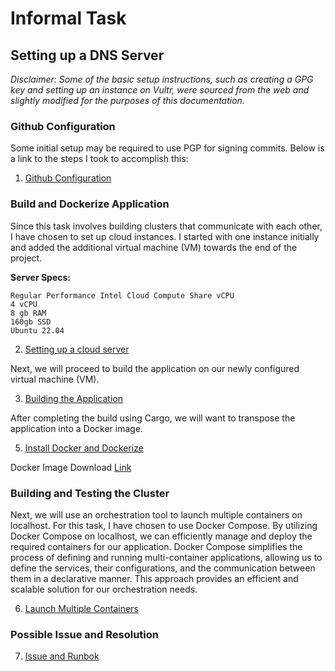 # Informal Task 

## Setting up a DNS Server

_Disclaimer: Some of the basic setup instructions, such as creating a GPG key and setting up an instance on Vultr, were sourced from the web and slightly modified for the purposes of this documentation._

### Github Configuration

Some initial setup may be required to use PGP for signing commits. Below is a link to the steps I took to accomplish this:

1. [Github Configuration](docs/githubConfiguration.md)

### Build and Dockerize Application

Since this task involves building clusters that communicate with each other, I have chosen to set up cloud instances. I started with one instance initially and added the additional virtual machine (VM) towards the end of the project.

**Server Specs:**
```
Regular Performance Intel Cloud Compute Share vCPU
4 vCPU
8 gb RAM
160gb SSD
Ubuntu 22.04
```

2. [Setting up a cloud server](docs/setupCloudServer.md)

Next, we will proceed to build the application on our newly configured virtual machine (VM).

3. [Building the Application](docs/buildApp.md)
   
After completing the build using Cargo, we will want to transpose the application into a Docker image.

5. [Install Docker and Dockerize](docs/dockerInstall.md)

Docker Image Download [Link](https://drive.google.com/drive/folders/1lnxMWpxgdt9_JX7mcuXEC-nIFGufycjZ?usp=sharing)

### Building and Testing the Cluster

Next, we will use an orchestration tool to launch multiple containers on localhost. For this task, I have chosen to use Docker Compose. By utilizing Docker Compose on localhost, we can efficiently manage and deploy the required containers for our application. Docker Compose simplifies the process of defining and running multi-container applications, allowing us to define the services, their configurations, and the communication between them in a declarative manner. This approach provides an efficient and scalable solution for our orchestration needs.

6. [Launch Multiple Containers](docs/containers.md)

### Possible Issue and Resolution

7. [Issue and Runbok](docs/issues.md)